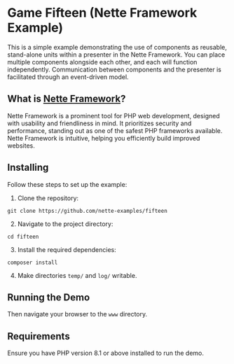 Game Fifteen (Nette Framework Example)
======================================

This is a simple example demonstrating the use of components as reusable, stand-alone units within a presenter in the Nette Framework. You can place multiple components alongside each other, and each will function independently. Communication between components and the presenter is facilitated through an event-driven model.


What is [Nette Framework](https://nette.org)?
--------------------------------------------

Nette Framework is a prominent tool for PHP web development, designed with usability and friendliness in mind. It prioritizes security and performance, standing out as one of the safest PHP frameworks available. Nette Framework is intuitive, helping you efficiently build improved websites.


Installing
----------

Follow these steps to set up the example:

1. Clone the repository:
```shell
git clone https://github.com/nette-examples/fifteen
```

2. Navigate to the project directory:
```shell
cd fifteen
```

3. Install the required dependencies:
```shell
composer install
```

4. Make directories `temp/` and `log/` writable.


Running the Demo
----------------

Then navigate your browser to the `www` directory.


Requirements
------------

Ensure you have PHP version 8.1 or above installed to run the demo.

